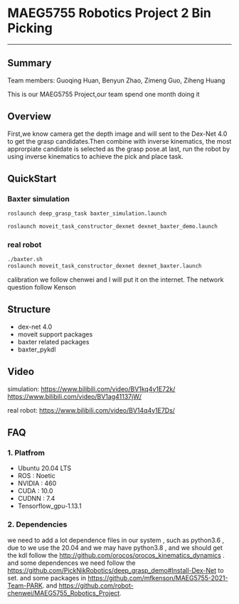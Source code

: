 #  MAEG5755 Robotics Project 2 Bin Picking
------
## Summary
Team members:
Guoqing Huan, Benyun Zhao, Zimeng Guo, Ziheng Huang

This is our MAEG5755 Project,our team spend one month doing it 
## Overview
First,we know camera get the depth image and will sent to the Dex-Net 4.0 to get the grasp candidates.Then combine with inverse kinematics, the most approrpiate candidate is selected as the grasp pose.at last, run the robot by using inverse kinematics to achieve the pick and place task.

## QuickStart

### Baxter simulation

```bash
roslaunch deep_grasp_task baxter_simulation.launch
```

```bash
roslaunch moveit_task_constructor_dexnet dexnet_baxter_demo.launch
```

### real robot
```bash
./baxter.sh
roslaunch moveit_task_constructor_dexnet dexnet_baxter.launch 
```
calibration we follow chenwei and I will put it on the internet.
The  network  question follow Kenson
## Structure
+ dex-net 4.0
+ moveit support packages
+ baxter related packages
+ baxter_pykdl


## Video
simulation:
https://www.bilibili.com/video/BV1kq4y1E72k/
https://www.bilibili.com/video/BV1ag41137jW/

real robot:
https://www.bilibili.com/video/BV14q4y1E7Ds/

## FAQ

### 1. Platfrom
+ Ubuntu 20.04 LTS
+ ROS :  Noetic 
+ NVIDIA : 460
+ CUDA :  10.0
+ CUDNN : 7.4
+ Tensorflow_gpu-1.13.1

### 2. Dependencies
we need to add a lot dependence files in our system , such as python3.6 , due to we use the 20.04 and we may have 
python3.8 , and we should get the kdl follow the   http://github.com/orocos/orocos_kinematics_dynamics . 
and some dependences we need follow the https://github.com/PickNikRobotics/deep_grasp_demo#Install-Dex-Net to 
set.  and some packages in  https://github.com/mfkenson/MAEG5755-2021-Team-PARK.   and  https://github.com/robot-chenwei/MAEG5755_Robotics_Project.


